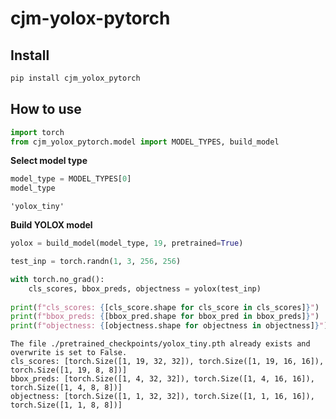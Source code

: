 # cjm-yolox-pytorch

<!-- WARNING: THIS FILE WAS AUTOGENERATED! DO NOT EDIT! -->

## Install

``` sh
pip install cjm_yolox_pytorch
```

## How to use

``` python
import torch
from cjm_yolox_pytorch.model import MODEL_TYPES, build_model
```

**Select model type**

``` python
model_type = MODEL_TYPES[0]
model_type
```

    'yolox_tiny'

**Build YOLOX model**

``` python
yolox = build_model(model_type, 19, pretrained=True)

test_inp = torch.randn(1, 3, 256, 256)

with torch.no_grad():
    cls_scores, bbox_preds, objectness = yolox(test_inp)
    
print(f"cls_scores: {[cls_score.shape for cls_score in cls_scores]}")
print(f"bbox_preds: {[bbox_pred.shape for bbox_pred in bbox_preds]}")
print(f"objectness: {[objectness.shape for objectness in objectness]}")
```

    The file ./pretrained_checkpoints/yolox_tiny.pth already exists and overwrite is set to False.
    cls_scores: [torch.Size([1, 19, 32, 32]), torch.Size([1, 19, 16, 16]), torch.Size([1, 19, 8, 8])]
    bbox_preds: [torch.Size([1, 4, 32, 32]), torch.Size([1, 4, 16, 16]), torch.Size([1, 4, 8, 8])]
    objectness: [torch.Size([1, 1, 32, 32]), torch.Size([1, 1, 16, 16]), torch.Size([1, 1, 8, 8])]
